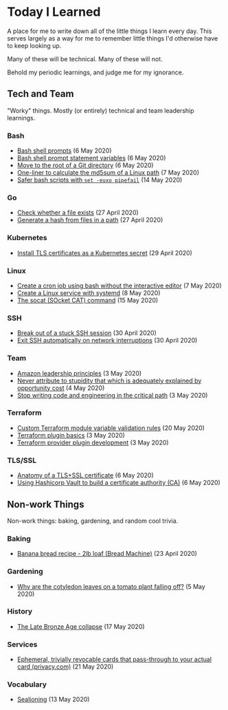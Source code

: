 # Today I Learned

A place for me to write down all of the little things I learn every day. This serves largely as a way for me to remember little things I'd otherwise have to keep looking up.

Many of these will be technical. Many of these will not.

Behold my periodic learnings, and judge me for my ignorance.

## Tech and Team

"Worky" things. Mostly (or entirely) technical and team leadership learnings.

### Bash

* [Bash shell prompts](bash/bash-shell-prompts.md) (6 May 2020)
* [Bash shell prompt statement variables](bash/prompt-statement-variables.md) (6 May 2020)
* [Move to the root of a Git directory](bash/groot.md) (6 May 2020)
* [One-liner to calculate the md5sum of a Linux path](bash/md5sum-of-a-path.md) (7 May 2020)
* [Safer bash scripts with `set -euxo pipefail`](bash/pipefail.md) (14 May 2020)

### Go

* [Check whether a file exists](go/check-whether-a-file-exists.md) (27 April 2020)
* [Generate a hash from files in a path](go/generating-hash-of-a-path.md) (27 April 2020)

### Kubernetes

* [Install TLS certificates as a Kubernetes secret](kubernetes/installing-ssl-certs.md) (29 April 2020)

### Linux

* [Create a cron job using bash without the interactive editor](linux/create-cron-without-an-editor.md) (7 May 2020)
* [Create a Linux service with systemd](linux/creating-a-linux-service-with-systemd.md) (8 May 2020)
* [The socat (SOcket CAT) command](linux/socat.md) (15 May 2020)

### SSH

* [Break out of a stuck SSH session](ssh/break-out-of-a-stuck-session.md) (30 April 2020)
* [Exit SSH automatically on network interruptions](ssh/exit-on-network-interruptions.md) (30 April 2020)

### Team

* [Amazon leadership principles](team/amazon-leadership-principles.md) (3 May 2020)
* [Never attribute to stupidity that which is adequately explained by opportunity cost](team/never-attribute-to-stupidity-that-which-is-adequately-explained-by-opportunity-cost.md) (4 May 2020)
* [Stop writing code and engineering in the critical path](team/stay-out-of-the-critical-path.md) (3 May 2020)

### Terraform

* [Custom Terraform module variable validation rules](terraform/custom-validation-rules.md) (20 May 2020)
* [Terraform plugin basics](terraform/plugin-basics.md) (3 May 2020)
* [Terraform provider plugin development](terraform/provider-plugin-development.md) (3 May 2020)

### TLS/SSL

* [Anatomy of a TLS+SSL certificate](tls+ssl/dissecting-an-ssl-cert.md) (6 May 2020)
* [Using Hashicorp Vault to build a certificate authority (CA)](tls+ssl/use-vault-as-a-ca.md) (6 May 2020)

## Non-work Things

Non-work things: baking, gardening, and random cool trivia.

### Baking

* [Banana bread recipe - 2lb loaf (Bread Machine)](baking/banana-bread.md) (23 April 2020)

### Gardening

* [Why are the cotyledon leaves on a tomato plant falling off?](gardening/cotyledon-leaves.md) (5 May 2020)

### History

* [The Late Bronze Age collapse](history/the-late-bronze-age-collapse.md) (17 May 2020)

### Services

* [Ephemeral, trivially revocable cards that pass-through to your actual card (privacy.com)](https://privacy.com/) (21 May 2020)

### Vocabulary

* [Sealioning](vocabulary/sealioning.md) (13 May 2020)
